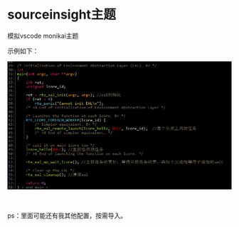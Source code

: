 # sourceinsight主题

模拟vscode monikai主题<br>

示例如下：<br>

![exampe](si_monikai.png)

<br>

ps：里面可能还有我其他配置，按需导入。
